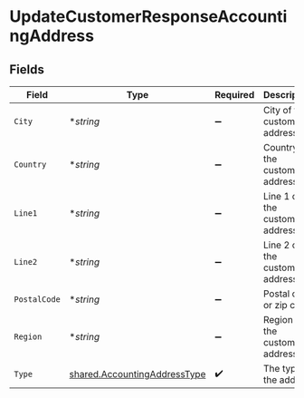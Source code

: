 # UpdateCustomerResponseAccountingAddress


## Fields

| Field                                                                               | Type                                                                                | Required                                                                            | Description                                                                         |
| ----------------------------------------------------------------------------------- | ----------------------------------------------------------------------------------- | ----------------------------------------------------------------------------------- | ----------------------------------------------------------------------------------- |
| `City`                                                                              | **string*                                                                           | :heavy_minus_sign:                                                                  | City of the customer address.                                                       |
| `Country`                                                                           | **string*                                                                           | :heavy_minus_sign:                                                                  | Country of the customer address.                                                    |
| `Line1`                                                                             | **string*                                                                           | :heavy_minus_sign:                                                                  | Line 1 of the customer address.                                                     |
| `Line2`                                                                             | **string*                                                                           | :heavy_minus_sign:                                                                  | Line 2 of the customer address.                                                     |
| `PostalCode`                                                                        | **string*                                                                           | :heavy_minus_sign:                                                                  | Postal code or zip code.                                                            |
| `Region`                                                                            | **string*                                                                           | :heavy_minus_sign:                                                                  | Region of the customer address.                                                     |
| `Type`                                                                              | [shared.AccountingAddressType](../../../pkg/models/shared/accountingaddresstype.md) | :heavy_check_mark:                                                                  | The type of the address                                                             |